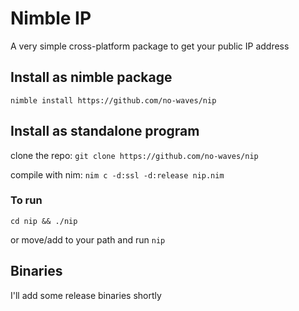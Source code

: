 # Nimble IP
A very simple cross-platform package to get your public IP address

## Install as nimble package
`nimble install https://github.com/no-waves/nip`

## Install as standalone program
clone the repo:
`git clone https://github.com/no-waves/nip`

compile with nim:
`nim c -d:ssl -d:release nip.nim`

### To run
`cd nip && ./nip`

or move/add to your path and run `nip`

## Binaries
I'll add some release binaries shortly